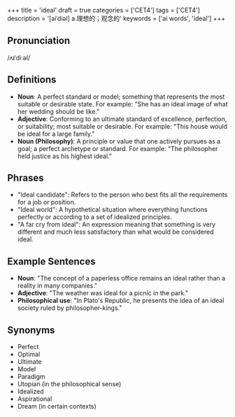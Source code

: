 +++
title = 'ideal'
draft = true
categories = ['CET4']
tags = ['CET4']
description = '[aiˈdiəl] a.理想的；观念的'
keywords = ['ai words', 'ideal']
+++

## Pronunciation
/ʌɪˈdiːəl/

## Definitions
- **Noun**: A perfect standard or model; something that represents the most suitable or desirable state. For example: "She has an ideal image of what her wedding should be like."
- **Adjective**: Conforming to an ultimate standard of excellence, perfection, or suitability; most suitable or desirable. For example: "This house would be ideal for a large family."
- **Noun (Philosophy)**: A principle or value that one actively pursues as a goal; a perfect archetype or standard. For example: "The philosopher held justice as his highest ideal."

## Phrases
- "Ideal candidate": Refers to the person who best fits all the requirements for a job or position.
- "Ideal world": A hypothetical situation where everything functions perfectly or according to a set of idealized principles.
- "A far cry from ideal": An expression meaning that something is very different and much less satisfactory than what would be considered ideal.

## Example Sentences
- **Noun**: "The concept of a paperless office remains an ideal rather than a reality in many companies."
- **Adjective**: "The weather was ideal for a picnic in the park."
- **Philosophical use**: "In Plato's Republic, he presents the idea of an ideal society ruled by philosopher-kings."

## Synonyms
- Perfect
- Optimal
- Ultimate
- Model
- Paradigm
- Utopian (in the philosophical sense)
- Idealized
- Aspirational
- Dream (in certain contexts)
